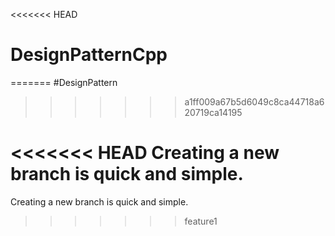 <<<<<<< HEAD
# DesignPatternCpp
=======
#DesignPattern
>>>>>>> a1ff009a67b5d6049c8ca44718a620719ca14195

<<<<<<< HEAD
Creating a new branch is quick and simple.
=======
Creating a new branch is quick and simple.
>>>>>>> feature1
